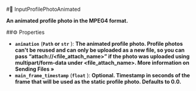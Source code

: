 #🔮 InputProfilePhotoAnimated

**An animated profile photo in the MPEG4 format.**

##⚙️ Properties

- **`animation`** (**`Path` or `str`** ): **The animated profile photo. Profile photos can't be reused and can only be uploaded as a new file,
so you can pass “attach://<file_attach_name>” if the photo was uploaded using multipart/form-data under <file_attach_name>.
More information on Sending Files »**
- **`main_frame_timestamp`** (**`float`** ): **Optional. Timestamp in seconds of the frame that will be used as the static profile photo. Defaults to 0.0.**
